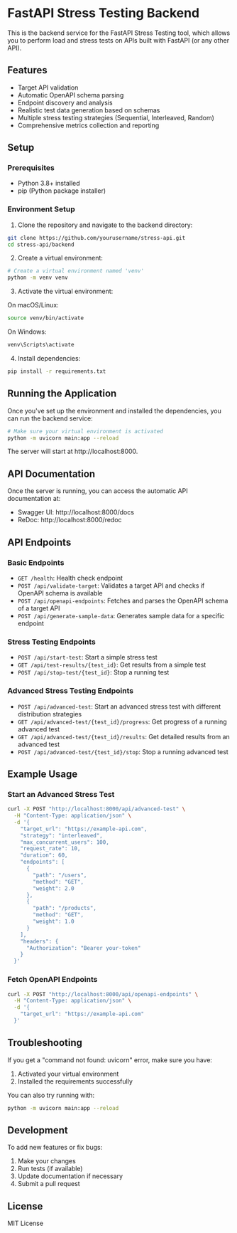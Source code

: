 # FastAPI Stress Testing Backend

This is the backend service for the FastAPI Stress Testing tool, which allows you to perform load and stress tests on APIs built with FastAPI (or any other API).

## Features

- Target API validation
- Automatic OpenAPI schema parsing
- Endpoint discovery and analysis
- Realistic test data generation based on schemas
- Multiple stress testing strategies (Sequential, Interleaved, Random)
- Comprehensive metrics collection and reporting

## Setup

### Prerequisites

- Python 3.8+ installed
- pip (Python package installer)

### Environment Setup

1. Clone the repository and navigate to the backend directory:

```bash
git clone https://github.com/yourusername/stress-api.git
cd stress-api/backend
```

2. Create a virtual environment:

```bash
# Create a virtual environment named 'venv'
python -m venv venv
```

3. Activate the virtual environment:

On macOS/Linux:
```bash
source venv/bin/activate
```

On Windows:
```bash
venv\Scripts\activate
```

4. Install dependencies:

```bash
pip install -r requirements.txt
```

## Running the Application

Once you've set up the environment and installed the dependencies, you can run the backend service:

```bash
# Make sure your virtual environment is activated
python -m uvicorn main:app --reload
```

The server will start at http://localhost:8000.

## API Documentation

Once the server is running, you can access the automatic API documentation at:

- Swagger UI: http://localhost:8000/docs
- ReDoc: http://localhost:8000/redoc

## API Endpoints

### Basic Endpoints

- `GET /health`: Health check endpoint
- `POST /api/validate-target`: Validates a target API and checks if OpenAPI schema is available
- `POST /api/openapi-endpoints`: Fetches and parses the OpenAPI schema of a target API
- `POST /api/generate-sample-data`: Generates sample data for a specific endpoint

### Stress Testing Endpoints

- `POST /api/start-test`: Start a simple stress test
- `GET /api/test-results/{test_id}`: Get results from a simple test
- `POST /api/stop-test/{test_id}`: Stop a running test

### Advanced Stress Testing Endpoints

- `POST /api/advanced-test`: Start an advanced stress test with different distribution strategies
- `GET /api/advanced-test/{test_id}/progress`: Get progress of a running advanced test
- `GET /api/advanced-test/{test_id}/results`: Get detailed results from an advanced test
- `POST /api/advanced-test/{test_id}/stop`: Stop a running advanced test

## Example Usage

### Start an Advanced Stress Test

```bash
curl -X POST "http://localhost:8000/api/advanced-test" \
  -H "Content-Type: application/json" \
  -d '{
    "target_url": "https://example-api.com",
    "strategy": "interleaved",
    "max_concurrent_users": 100,
    "request_rate": 10,
    "duration": 60,
    "endpoints": [
      {
        "path": "/users",
        "method": "GET",
        "weight": 2.0
      },
      {
        "path": "/products",
        "method": "GET", 
        "weight": 1.0
      }
    ],
    "headers": {
      "Authorization": "Bearer your-token"
    }
  }'
```

### Fetch OpenAPI Endpoints

```bash
curl -X POST "http://localhost:8000/api/openapi-endpoints" \
  -H "Content-Type: application/json" \
  -d '{
    "target_url": "https://example-api.com"
  }'
```

## Troubleshooting

If you get a "command not found: uvicorn" error, make sure you have:
1. Activated your virtual environment
2. Installed the requirements successfully

You can also try running with:
```bash
python -m uvicorn main:app --reload
```

## Development

To add new features or fix bugs:

1. Make your changes
2. Run tests (if available)
3. Update documentation if necessary
4. Submit a pull request

## License

MIT License
